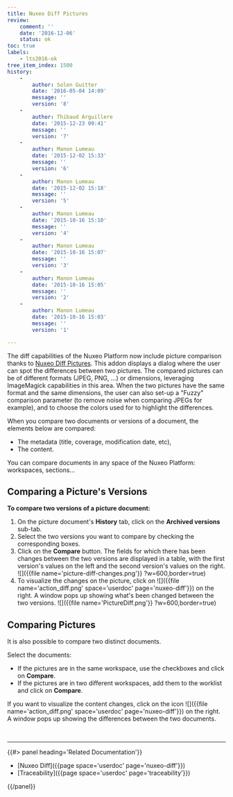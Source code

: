 ```yaml
---
title: Nuxeo Diff Pictures
review:
    comment: ''
    date: '2016-12-06'
    status: ok
toc: true
labels:
    - lts2016-ok
tree_item_index: 1500
history:
    -
        author: Solen Guitter
        date: '2016-05-04 14:09'
        message: ''
        version: '8'
    -
        author: Thibaud Arguillere
        date: '2015-12-23 09:41'
        message: ''
        version: '7'
    -
        author: Manon Lumeau
        date: '2015-12-02 15:33'
        message: ''
        version: '6'
    -
        author: Manon Lumeau
        date: '2015-12-02 15:18'
        message: ''
        version: '5'
    -
        author: Manon Lumeau
        date: '2015-10-16 15:10'
        message: ''
        version: '4'
    -
        author: Manon Lumeau
        date: '2015-10-16 15:07'
        message: ''
        version: '3'
    -
        author: Manon Lumeau
        date: '2015-10-16 15:05'
        message: ''
        version: '2'
    -
        author: Manon Lumeau
        date: '2015-10-16 15:03'
        message: ''
        version: '1'

---
```

The diff capabilities of the Nuxeo Platform now include picture comparison thanks to [Nuxeo Diff Pictures](https://connect.nuxeo.com/nuxeo/site/marketplace/package/nuxeo-diff-pictures). This addon displays a dialog where the user can spot the differences between two pictures. The compared pictures can be of different formats (JPEG, PNG, ...) or dimensions, leveraging ImageMagick capabilities in this area. When the two pictures have the same format and the same dimensions, the user can also set-up a "Fuzzy" comparison parameter (to remove noise when comparing JPEGs for example), and to choose the colors used for to highlight the differences.

When you compare two documents or versions of a document, the elements below are compared:

*   The metadata (title, coverage, modification date, etc),
*   The content.

You can compare documents in any space of the Nuxeo Platform: workspaces, sections...

## Comparing a Picture's Versions

**To compare two versions of a picture document:**

1.  On the picture document's **History** tab, click on the **Archived versions** sub-tab.
2.  Select the two versions you want to compare by checking the corresponding boxes.
3.  Click on the **Compare** button.
    The fields for which there has been changes between the two versions are displayed in a table, with the first version's values on the left and the second version's values on the right.
    ![]({{file name='picture-diff-changes.png'}} ?w=600,border=true)
4.  To visualize the changes on the picture, click on ![]({{file name='action_diff.png' space='userdoc' page='nuxeo-diff'}}) on the right.
    A window pops up showing what's been changed between the two versions.
    ![]({{file name='PictureDiff.png'}} ?w=600,border=true)

## Comparing Pictures

It is also possible to compare two distinct documents.

Select the documents:

*   If the pictures are in the same workspace, use the checkboxes and click on **Compare**.
*   If the pictures are in two different workspaces, add them to the worklist and click on **Compare**.

If you want to visualize the content changes, click on the icon ![]({{file name='action_diff.png' space='userdoc' page='nuxeo-diff'}}) on the right. A window pops up showing the differences between the two documents.

&nbsp;

* * *

<div class="row" data-equalizer data-equalize-on="medium"><div class="column medium-6">{{#> panel heading='Related Documentation'}}

- [Nuxeo Diff]({{page space='userdoc' page='nuxeo-diff'}})
- [Traceability]({{page space='userdoc' page='traceability'}})

{{/panel}}</div><div class="column medium-6">

&nbsp;

&nbsp;

</div></div>
